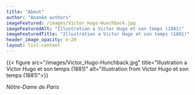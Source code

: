 ```yaml
---
title: "About"
author: "Ananke authors"
imageFeatured: /images/Victor_Hugo-Hunchback.jpg
imageFeaturedAlt: "Illustration a Victor Hugo et son temps (1881)"
imageFeaturedTitle: "Illustration a Victor Hugo et son temps (1881)"
header_image_opacity: o-20
layout: list-content
---
```

{{< figure src="/images/Victor_Hugo-Hunchback.jpg" title="Illustration a Victor Hugo et son temps (1881)" alt="Illustration from Victor Hugo et son temps (1881)">}}

_Nôtre-Dame de Paris_
